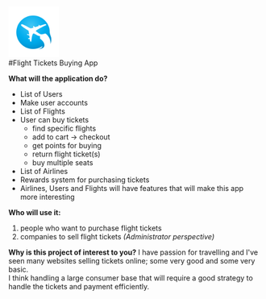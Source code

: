 


<img src="data/Logo.png" width="100" height="100" class="center" title="Flight Tickets Buying App" >
<br>
#Flight Tickets Buying App 

**What will the application do?**
- List of Users
- Make user accounts
- List of Flights
- User can buy tickets
    - find specific flights
    - add to cart -> checkout
    - get points for buying
    - return flight ticket(s)
    - buy multiple seats
- List of Airlines
- Rewards system for purchasing tickets
- Airlines, Users and Flights will have features that will make this app more 
interesting


**Who will use it:**
1. people who want to purchase flight tickets
2. companies to sell flight tickets *(Administrator perspective)*

**Why is this project of interest to you?**
I have passion for travelling and I've seen many websites selling tickets online;
some very good and some very basic. 
<br> I think handling a large consumer base that
will require a good strategy to handle the tickets and payment efficiently.

